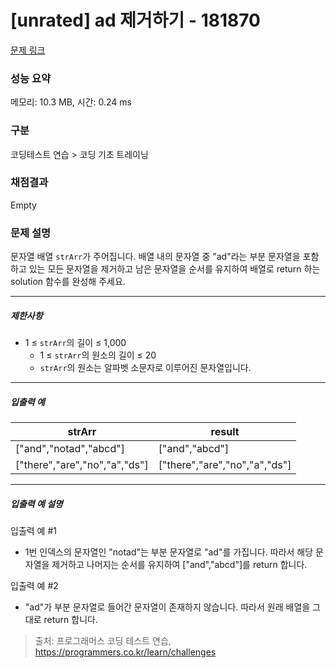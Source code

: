 # [unrated] ad 제거하기 - 181870 

[문제 링크](https://school.programmers.co.kr/learn/courses/30/lessons/181870) 

### 성능 요약

메모리: 10.3 MB, 시간: 0.24 ms

### 구분

코딩테스트 연습 > 코딩 기초 트레이닝

### 채점결과

Empty

### 문제 설명

<p>문자열 배열 <code>strArr</code>가 주어집니다. 배열 내의 문자열 중 "ad"라는 부분 문자열을 포함하고 있는 모든 문자열을 제거하고 남은 문자열을 순서를 유지하여 배열로 return 하는 solution 함수를 완성해 주세요.</p>

<hr>

<h5>제한사항</h5>

<ul>
<li>1 ≤ <code>strArr</code>의 길이 ≤ 1,000

<ul>
<li>1 ≤ <code>strArr</code>의 원소의 길이 ≤ 20</li>
<li><code>strArr</code>의 원소는 알파벳 소문자로 이루어진 문자열입니다.</li>
</ul></li>
</ul>

<hr>

<h5>입출력 예</h5>
<table class="table">
        <thead><tr>
<th>strArr</th>
<th>result</th>
</tr>
</thead>
        <tbody><tr>
<td>["and","notad","abcd"]</td>
<td>["and","abcd"]</td>
</tr>
<tr>
<td>["there","are","no","a","ds"]</td>
<td>["there","are","no","a","ds"]</td>
</tr>
</tbody>
      </table>
<hr>

<h5>입출력 예 설명</h5>

<p>입출력 예 #1</p>

<ul>
<li>1번 인덱스의 문자열인 "notad"는 부분 문자열로 "ad"를 가집니다. 따라서 해당 문자열을 제거하고 나머지는 순서를 유지하여 ["and","abcd"]를 return 합니다.</li>
</ul>

<p>입출력 예 #2</p>

<ul>
<li>"ad"가 부분 문자열로 들어간 문자열이 존재하지 않습니다. 따라서 원래 배열을 그대로 return 합니다.</li>
</ul>


> 출처: 프로그래머스 코딩 테스트 연습, https://programmers.co.kr/learn/challenges